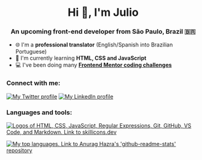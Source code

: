 <h1 align="center">Hi 👋, I'm Julio</h1>
<h3 align="center">An upcoming front-end developer from São Paulo, Brazil 🇧🇷</h3>

- 🌐 I'm a **professional translator** (English/Spanish into Brazilian Portuguese)
- 🌱 I'm currently learning **HTML, CSS and JavaScript**
- 💻 I've been doing many **[Frontend Mentor coding challenges](https://www.frontendmentor.io/profile/JulioCinquina/solutions)**

### Connect with me:

[![My Twitter profile](https://skillicons.dev/icons?i=twitter)](https://twitter.com/JulioCinquina) [![My LinkedIn profile](https://skillicons.dev/icons?i=linkedin)](https://www.linkedin.com/in/julio-cinquina/)

### Languages and tools:

[![Logos of HTML, CSS, JavaScript, Regular Expressions, Git, GitHub, VS Code, and Markdown. Link to skillicons.dev](https://skillicons.dev/icons?i=html,css,js,regex,git,github,vscode,md)](https://skillicons.dev)

[![My top languages. Link to Anurag Hazra's 'github-readme-stats' repository](https://github-readme-stats.vercel.app/api/top-langs/?username=juliocinquina&layout=compact&theme=moltack)](https://github.com/anuraghazra/github-readme-stats)

